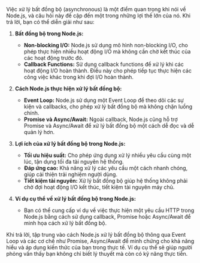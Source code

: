 Việc xử lý bất đồng bộ (asynchronous) là một điểm quan trọng khi nói về Node.js, và câu hỏi này đề cập đến một trong những lợi thế lớn của nó. Khi trả lời, bạn có thể diễn giải như sau:

1. **Bất đồng bộ trong Node.js:**

   - **Non-blocking I/O:** Node.js sử dụng mô hình non-blocking I/O, cho phép thực hiện nhiều hoạt động I/O mà không cần chờ kết thúc của các hoạt động trước đó.
   - **Callback Functions:** Sử dụng callback functions để xử lý khi các hoạt động I/O hoàn thành. Điều này cho phép tiếp tục thực hiện các công việc khác trong khi đợi I/O hoàn thành.

2. **Cách Node.js thực hiện xử lý bất đồng bộ:**

   - **Event Loop:** Node.js sử dụng một Event Loop để theo dõi các sự kiện và callbacks, cho phép xử lý bất đồng bộ mà không chặn luồng chính.
   - **Promise và Async/Await:** Ngoài callback, Node.js cũng hỗ trợ Promise và Async/Await để xử lý bất đồng bộ một cách dễ đọc và dễ quản lý hơn.

3. **Lợi ích của xử lý bất đồng bộ trong Node.js:**

   - **Tối ưu hiệu suất:** Cho phép ứng dụng xử lý nhiều yêu cầu cùng một lúc, tận dụng tối đa tài nguyên hệ thống.
   - **Đáp ứng cao:** Khả năng xử lý các yêu cầu một cách nhanh chóng, giúp cải thiện trải nghiệm người dùng.
   - **Tiết kiệm tài nguyên:** Xử lý bất đồng bộ giúp hệ thống không phải chờ đợi hoạt động I/O kết thúc, tiết kiệm tài nguyên máy chủ.

4. **Ví dụ cụ thể về xử lý bất đồng bộ trong Node.js:**
   - Bạn có thể cung cấp ví dụ về việc thực hiện một yêu cầu HTTP trong Node.js bằng cách sử dụng callback, Promise hoặc Async/Await để minh họa cách xử lý bất đồng bộ.

Khi trả lời, tập trung vào cách Node.js xử lý bất đồng bộ thông qua Event Loop và các cơ chế như Promise, Async/Await để minh chứng cho khả năng hiểu và áp dụng kiến thức của bạn trong thực tế. Ví dụ cụ thể sẽ giúp người phỏng vấn thấy bạn không chỉ biết lý thuyết mà còn có kỹ năng thực tiễn.
